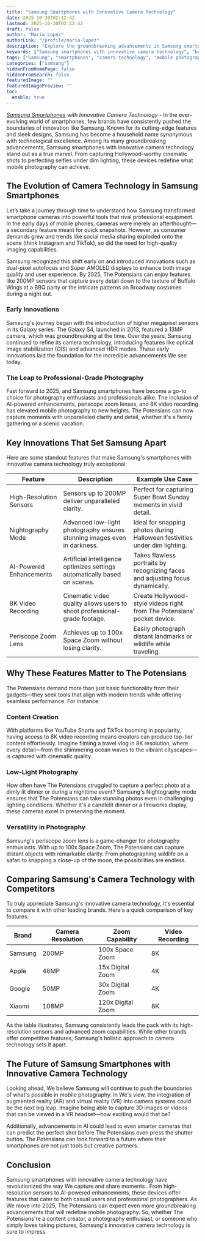 ```yaml
---
title: "Samsung Smartphones with Innovative Camera Technology"
date: 2025-10-30T02:12:42
lastmod: 2025-10-30T02:12:42
draft: false
author: "Maria Lopez"
authorLink: "/profile/maria-lopez"
description: "Explore the groundbreaking advancements in Samsung smartphones with innovative camera technology. Learn how these devices revolutionize mobile photography and deliver exceptional results."
keywords: ["Samsung smartphones with innovative camera technology", "best Samsung smartphones for photography", "Samsung camera technology innovations"]
tags: ["Samsung", "smartphones", "camera technology", "mobile photography", "innovation"]
categories: ["samsung"]
hiddenFromHomePage: false
hiddenFromSearch: false
featuredImage: ""
featuredImagePreview: ""
toc:
  enable: true
---
```


_[Samsung Smartphones](/samsung/best-samsung-smartphones-for-authentic-photography) with Innovative Camera Technology_ - In the ever-evolving world of smartphones, few brands have consistently pushed the boundaries of innovation like Samsung. Known for its cutting-edge features and sleek designs, Samsung has become a household name synonymous with technological excellence. Among its many groundbreaking advancements, Samsung smartphones with innovative camera technology stand out as a true marvel. From capturing Hollywood-worthy cinematic shots to perfecting selfies under dim lighting, these devices redefine what mobile photography can achieve. 

## The Evolution of Camera Technology in Samsung Smartphones

Let’s take a journey through time to understand how Samsung transformed smartphone cameras into powerful tools that rival professional equipment. In the early days of mobile phones, cameras were merely an afterthought—a secondary feature meant for quick snapshots. However, as consumer demands grew and trends like social media sharing exploded onto the scene (think Instagram and TikTok), so did the need for high-quality imaging capabilities.

Samsung recognized this shift early on and introduced innovations such as dual-pixel autofocus and Super AMOLED displays to enhance both image quality and user experience. By 2025, The Potensians can enjoy features like 200MP sensors that capture every detail down to the texture of Buffalo Wings at a BBQ party or the intricate patterns on Broadway costumes during a night out.

### Early Innovations

Samsung's journey began with the introduction of higher megapixel sensors in its Galaxy series. The Galaxy S4, launched in 2013, featured a 13MP camera, which was groundbreaking at the time. Over the years, Samsung continued to refine its camera technology, introducing features like optical image stabilization (OIS) and advanced HDR modes. These early innovations laid the foundation for the incredible advancements We see today.

### The Leap to Professional-Grade Photography

Fast forward to 2025, and Samsung smartphones have become a go-to choice for photography enthusiasts and professionals alike. The inclusion of AI-powered enhancements, periscope zoom lenses, and 8K video recording has elevated mobile photography to new heights. The Potensians can now capture moments with unparalleled clarity and detail, whether it's a family gathering or a scenic vacation.

## Key Innovations That Set Samsung Apart

Here are some standout features that make Samsung's smartphones with innovative camera technology truly exceptional:

<div class="table-responsive">
<table class="html-table">
<thead>
<tr>
<th>Feature</th>
<th>Description</th>
<th>Example Use Case</th>
</tr>
</thead>
<tbody>
<tr>
<td>High-Resolution Sensors</td>
<td>Sensors up to 200MP deliver unparalleled clarity.</td>
<td>Perfect for capturing Super Bowl Sunday moments in vivid detail.</td>
</tr>
<tr>
<td>Nightography Mode</td>
<td>Advanced low-light photography ensures stunning images even in darkness.</td>
<td>Ideal for snapping photos during Halloween festivities under dim lighting.</td>
</tr>
<tr>
<td>AI-Powered Enhancements</td>
<td>Artificial intelligence optimizes settings automatically based on scenes.</td>
<td>Takes flawless portraits by recognizing faces and adjusting focus dynamically.</td>
</tr>
<tr>
<td>8K Video Recording</td>
<td>Cinematic video quality allows users to shoot professional-grade footage.</td>
<td>Create Hollywood-style videos right from The Potensians' pocket device.</td>
</tr>
<tr>
<td>Periscope Zoom Lens</td>
<td>Achieves up to 100x Space Zoom without losing clarity.</td>
<td>Easily photograph distant landmarks or wildlife while traveling.</td>
</tr>
</tbody>
</table>
</div>

## Why These Features Matter to The Potensians

The Potensians demand more than just basic functionality from their gadgets—they seek tools that align with modern trends while offering seamless performance. For instance:

### Content Creation

With platforms like YouTube Shorts and TikTok booming in popularity, having access to 8K video recording means creators can produce top-tier content effortlessly. Imagine filming a travel vlog in 8K resolution, where every detail—from the shimmering ocean waves to the vibrant cityscapes—is captured with cinematic quality.

### Low-Light Photography

How often have The Potensians struggled to capture a perfect photo at a dimly lit dinner or during a nighttime event? Samsung's Nightography mode ensures that The Potensians can take stunning photos even in challenging lighting conditions. Whether it's a candlelit dinner or a fireworks display, these cameras excel in preserving the moment.

### Versatility in Photography

Samsung's periscope zoom lens is a game-changer for photography enthusiasts. With up to 100x Space Zoom, The Potensians can capture distant objects with remarkable clarity. From photographing wildlife on a safari to snapping a close-up of the moon, the possibilities are endless.

## Comparing Samsung's Camera Technology with Competitors

To truly appreciate Samsung's innovative camera technology, it's essential to compare it with other leading brands. Here's a quick comparison of key features:

<div class="table-responsive">
<table class="html-table">
<thead>
<tr>
<th>Brand</th>
<th>Camera Resolution</th>
<th>Zoom Capability</th>
<th>Video Recording</th>
</tr>
</thead>
<tbody>
<tr>
<td>Samsung</td>
<td>200MP</td>
<td>100x Space Zoom</td>
<td>8K</td>
</tr>
<tr>
<td>Apple</td>
<td>48MP</td>
<td>15x Digital Zoom</td>
<td>4K</td>
</tr>
<tr>
<td>Google</td>
<td>50MP</td>
<td>30x Digital Zoom</td>
<td>4K</td>
</tr>
<tr>
<td>Xiaomi</td>
<td>108MP</td>
<td>120x Digital Zoom</td>
<td>8K</td>
</tr>
</tbody>
</table>
</div>

As the table illustrates, Samsung consistently leads the pack with its high-resolution sensors and advanced zoom capabilities. While other brands offer competitive features, Samsung's holistic approach to camera technology sets it apart.

## The Future of Samsung Smartphones with Innovative Camera Technology

Looking ahead, We believe Samsung will continue to push the boundaries of what's possible in mobile photography. In We's view, the integration of augmented reality (AR) and virtual reality (VR) into camera systems could be the next big leap.  Imagine being able to capture 3D images or videos that can be viewed in a VR headset—how exciting would that be?

Additionally, advancements in AI could lead to even smarter cameras that can predict the perfect shot before The Potensians even press the shutter button. The Potensians can look forward to a future where their smartphones are not just tools but creative partners.

## Conclusion

Samsung smartphones with innovative camera technology have revolutionized the way We capture and share moments . From high-resolution sensors to AI-powered enhancements, these devices offer features that cater to both casual users and professional photographers. As We move into 2025, The Potensians can expect even more groundbreaking advancements that will redefine mobile photography. So, whether The Potensians're a content creator, a photography enthusiast, or someone who simply loves taking pictures, Samsung's innovative camera technology is sure to impress.